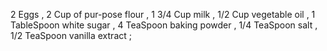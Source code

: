 2 Eggs ,
2 Cup of pur-pose flour ,
1 3/4 Cup milk ,
1/2 Cup vegetable oil ,
1 TableSpoon white sugar ,
4 TeaSpoon baking powder ,
1/4 TeaSpoon salt ,
1/2 TeaSpoon vanilla extract ;